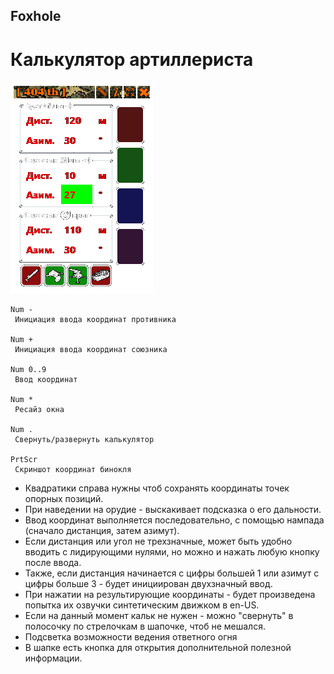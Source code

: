 Foxhole
---
# Калькулятор артиллериста

![](screenshots/5.png)

```
Num -
 Инициация ввода координат противника  
 
Num + 
 Инициация ввода координат союзника  
 
Num 0..9 
 Ввод координат  
 
Num * 
 Ресайз окна  
 
Num . 
 Свернуть/развернуть калькулятор  
 
PrtScr 
 Скриншот координат бинокля   
```

+ Квадратики справа нужны чтоб сохранять координаты точек опорных позиций.  
+ При наведении на орудие - выскакивает подсказка о его дальности.  
+ Ввод координат выполняется последовательно, с помощью нампада (сначало дистанция, затем азимут).  
+ Если дистанция или угол не трехзначные, может быть удобно вводить с лидирующими нулями, но можно и нажать любую кнопку после ввода.
+ Также, если дистанция начинается с цифры большей 1 или азимут с цифры больше 3 - будет инициирован двухзначный ввод.
+ При нажатии на результирующие координаты - будет произведена попытка их озвучки синтетическим движком в en-US.   
+ Если на данный момент кальк не нужен - можно "свернуть" в полосочку по стрелочкам в шапочке, чтоб не мешался.  
+ Подсветка возможности ведения ответного огня  
+ В шапке есть кнопка для открытия дополнительной полезной информации.